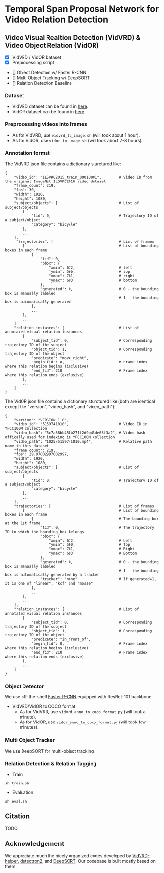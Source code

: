 # Temporal Span Proposal Network for Video Relation Detection

## Video Visual Realtion Detection (VidVRD) & Video Object Relation (VidOR)
- [x] VidVRD / VidOR Dataset
- [x] Preprocessing script
- [] Object Detection w/ Faster R-CNN
- [] Multi Object Tracking w/ DeepSORT
- [] Relation Detection Baseline

### Dataset
* VidVRD dataset can be found in [here](https://xdshang.github.io/docs/imagenet-vidvrd.html).
* VidOR dataset can be found in [here](https://xdshang.github.io/docs/vidor.html).

### Preprocessing videos into frames
* As for VidVRD, use `vidvrd_to_image.sh` (will took about 1 hour).
* As for VidOR, use `vidor_to_image.sh` (will took about 7-8 hours).

### Annotation format
The VidVRD json file contains a dictionary sturctured like:
```
{
    "video_id": "ILSVRC2015_train_00010001",        # Video ID from the original ImageNet ILSVRC2016 video dataset
    "frame_count": 219,
    "fps": 30, 
    "width": 1920, 
    "height": 1080, 
    "subject/objects": [                            # List of subject/objects
        {
            "tid": 0,                               # Trajectory ID of a subject/object
            "category": "bicycle"
        }, 
        ...
    ], 
     "trajectories": [                              # List of frames
        [                                           # List of bounding boxes in each frame
            {
                "tid": 0,                       
                "bbox": {
                    "xmin": 672,                    # left
                    "ymin": 560,                    # top
                    "xmax": 781,                    # right
                    "ymax": 693                     # bottom
                }, 
                "generated": 0,                     # 0 - the bounding box is manually labeled
                                                    # 1 - the bounding box is automatically generated
            }, 
            ...
        ],
        ...
    ]
    "relation_instances": [                         # List of annotated visual relation instances
        {
            "subject_tid": 0,                       # Corresponding trajectory ID of the subject
            "object_tid": 1,                        # Corresponding trajectory ID of the object
            "predicate": "move_right", 
            "begin_fid": 0,                         # Frame index where this relation begins (inclusive)
            "end_fid": 210                          # Frame index where this relation ends (exclusive)
        }, 
        ...
    ]
}
```

The VidOR json file contains a dictionary sturctured like (both are identical except the "version", "video_hash", and "video_path"):
```
{
    "version": "VERSION 1.0",
    "video_id": "5159741010",                       # Video ID in YFCC100M collection
    "video_hash": "6c7a58bb458b271f2d9b45de63f3a2", # Video hash offically used for indexing in YFCC100M collection 
    "video_path": "1025/5159741010.mp4",            # Relative path name in this dataset
    "frame_count": 219,
    "fps": 29.97002997002997, 
    "width": 1920, 
    "height": 1080, 
    "subject/objects": [                            # List of subject/objects
        {
            "tid": 0,                               # Trajectory ID of a subject/object
            "category": "bicycle"
        }, 
        ...
    ], 
    "trajectories": [                               # List of frames
        [                                           # List of bounding boxes in each frame
            {                                       # The bounding box at the 1st frame
                "tid": 0,                           # The trajectory ID to which the bounding box belongs
                "bbox": {
                    "xmin": 672,                    # Left
                    "ymin": 560,                    # Top
                    "xmax": 781,                    # Right
                    "ymax": 693                     # Bottom
                }, 
                "generated": 0,                     # 0 - the bounding box is manually labeled
                                                    # 1 - the bounding box is automatically generated by a tracker
                "tracker": "none"                   # If generated=1, it is one of "linear", "kcf" and "mosse"
            }, 
            ...
        ],
        ...
    ],
    "relation_instances": [                         # List of annotated visual relation instances
        {
            "subject_tid": 0,                       # Corresponding trajectory ID of the subject
            "object_tid": 1,                        # Corresponding trajectory ID of the object
            "predicate": "in_front_of", 
            "begin_fid": 0,                         # Frame index where this relation begins (inclusive)
            "end_fid": 210                          # Frame index where this relation ends (exclusive)
        }, 
        ...
    ]
}
```

### Object Detector
We use off-the-shelf [Faster R-CNN](https://github.com/facebookresearch/detectron2/) equipped with ResNet-101 backbone.

* VidVRD/VidOR to COCO format
    - As for VidVRD, use `vidvrd_anno_to_coco_format.py` (will took a minute).
    - As for VidOR, use `vidor_anno_to_coco_format.py` (will took few minutes).

### Multi Object Tracker
We use [DeepSORT](https://github.com/nwojke/deep_sort) for multi-object tracking.

### Relation Detection & Relation Tagging

* Train
```
sh train.sh
````

* Evaluation

```
sh eval.sh
```

## Citation
TODO

## Acknowledgement

We appreciate much the nicely organized codes developed by [VidVRD-helper](https://github.com/xdshang/VidVRD-helper), [detectron2](https://github.com/facebookresearch/detectron2/), and [DeepSORT](https://github.com/nwojke/deep_sort). Our codebase is built mostly based on them.